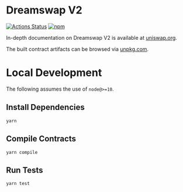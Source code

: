# Dreamswap V2

[![Actions Status](https://github.com/Dreamswap/uniswap-v2-periphery/workflows/CI/badge.svg)](https://github.com/Dreamswap/uniswap-v2-periphery/actions)
[![npm](https://img.shields.io/npm/v/uniswap/v2-periphery?style=flat-square)](https://npmjs.com/package/uniswap/v2-periphery)

In-depth documentation on Dreamswap V2 is available at [uniswap.org](https://uniswap.org/docs).

The built contract artifacts can be browsed via [unpkg.com](https://unpkg.com/browse/uniswap/v2-periphery@latest/).

# Local Development

The following assumes the use of `node@>=10`.

## Install Dependencies

`yarn`

## Compile Contracts

`yarn compile`

## Run Tests

`yarn test`
